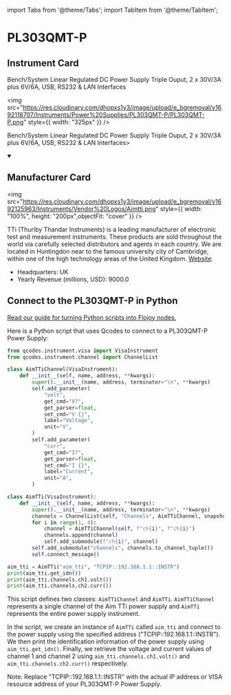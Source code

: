 
import Tabs from '@theme/Tabs';
import TabItem from '@theme/TabItem';

# PL303QMT-P

## Instrument Card

<div className="flex">

<div>

Bench/System Linear Regulated DC Power Supply Triple Ouput, 2 x 30V/3A plus 6V/6A, USB, RS232 & LAN Interfaces

</div>

<img src="https://res.cloudinary.com/dhopxs1y3/image/upload/e_bgremoval/v1692118707/Instruments/Power%20Supplies/PL303QMT-P/PL303QMT-P.png" style={{ width: "325px" }} />

</div>

Bench/System Linear Regulated DC Power Supply Triple Ouput, 2 x 30V/3A plus 6V/6A, USB, RS232 & LAN Interfaces>

<details open>
<summary><h2>Manufacturer Card</h2></summary>

<img src="https://res.cloudinary.com/dhopxs1y3/image/upload/e_bgremoval/v1692125963/Instruments/Vendor%20Logos/Aimtti.png" style={{ width: "100%", height: "200px",objectFit: "cover" }} />

TTi (Thurlby Thandar Instruments) is a leading manufacturer of electronic test and measurement instruments. These products are sold throughout the world via carefully selected distributors and agents in each country. We are located in Huntingdon near to the famous university city of Cambridge, within one of the high technology areas of the United Kingdom. <a href="https://www.aimtti.com/">Website</a>.

<ul>
  <li>Headquarters: UK</li>
  <li>Yearly Revenue (millions, USD): 9000.0</li>
</ul>
</details>

## Connect to the PL303QMT-P in Python

[Read our guide for turning Python scripts into Flojoy nodes.](https://docs.flojoy.ai/custom-nodes/creating-custom-node/)


<Tabs>
<TabItem value="Qcodes" label="Qcodes">

Here is a Python script that uses Qcodes to connect to a PL303QMT-P Power Supply:

```python
from qcodes.instrument.visa import VisaInstrument
from qcodes.instrument.channel import ChannelList

class AimTTiChannel(VisaInstrument):
    def __init__(self, name, address, **kwargs):
        super().__init__(name, address, terminator="\n", **kwargs)
        self.add_parameter(
            "volt",
            get_cmd="V?",
            get_parser=float,
            set_cmd="V {}",
            label="Voltage",
            unit="V",
        )
        self.add_parameter(
            "curr",
            get_cmd="I?",
            get_parser=float,
            set_cmd="I {}",
            label="Current",
            unit="A",
        )

class AimTTi(VisaInstrument):
    def __init__(self, name, address, **kwargs):
        super().__init__(name, address, terminator="\n", **kwargs)
        channels = ChannelList(self, "Channels", AimTTiChannel, snapshotable=False)
        for i in range(1, 4):
            channel = AimTTiChannel(self, f"ch{i}", f"ch{i}")
            channels.append(channel)
            self.add_submodule(f"ch{i}", channel)
        self.add_submodule("channels", channels.to_channel_tuple())
        self.connect_message()

aim_tti = AimTTi("aim_tti", "TCPIP::192.168.1.1::INSTR")
print(aim_tti.get_idn())
print(aim_tti.channels.ch1.volt())
print(aim_tti.channels.ch2.curr())
```

This script defines two classes: `AimTTiChannel` and `AimTTi`. `AimTTiChannel` represents a single channel of the Aim TTi power supply and `AimTTi` represents the entire power supply instrument.

In the script, we create an instance of `AimTTi` called `aim_tti` and connect to the power supply using the specified address ("TCPIP::192.168.1.1::INSTR"). We then print the identification information of the power supply using `aim_tti.get_idn()`. Finally, we retrieve the voltage and current values of channel 1 and channel 2 using `aim_tti.channels.ch1.volt()` and `aim_tti.channels.ch2.curr()` respectively.

Note: Replace "TCPIP::192.168.1.1::INSTR" with the actual IP address or VISA resource address of your PL303QMT-P Power Supply.

</TabItem>
</Tabs>